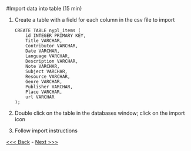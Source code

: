 #Import data into table (15 min)  
1. Create a table with a field for each column in the csv file to import  
	```sqlite
	CREATE TABLE nypl_items (  
		id INTEGER PRIMARY KEY,  
		Title VARCHAR,  
		Contributor VARCHAR,  
		Date VARCHAR,  
		Language VARCHAR,  
		Description VARCHAR,  
		Note VARCHAR,  
		Subject VARCHAR,  
		Resource VARCHAR,  
		Genre VARCHAR,  
		Publisher VARCHAR,  
		Place VARCHAR,  
		url VARCHAR  
	);
	```  
2. Double click on the table in the databases window; click on the import icon  

3. Follow import instructions  

[<<< Back](https://github.com/GCDigitalFellows/GCDRI_databases/blob/master/sections/7-innerjoin.md) - [Next >>>]()